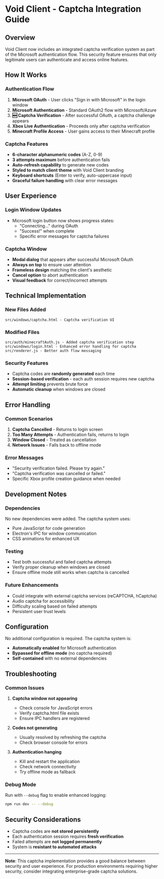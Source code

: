 # Void Client - Captcha Integration Guide

## Overview

Void Client now includes an integrated captcha verification system as part of the Microsoft authentication flow. This security feature ensures that only legitimate users can authenticate and access online features.

## How It Works

### Authentication Flow
1. **Microsoft OAuth** - User clicks "Sign in with Microsoft" in the login window
2. **Microsoft Authentication** - Standard OAuth2 flow with Microsoft/Azure
3. **🆕 Captcha Verification** - After successful OAuth, a captcha challenge appears
4. **Xbox Live Authentication** - Proceeds only after captcha verification
5. **Minecraft Profile Access** - User gains access to their Minecraft profile

### Captcha Features
- **6-character alphanumeric codes** (A-Z, 0-9)
- **3 attempts maximum** before authentication fails
- **Auto-refresh capability** to generate new codes
- **Styled to match client theme** with Void Client branding
- **Keyboard shortcuts** (Enter to verify, auto-uppercase input)
- **Graceful failure handling** with clear error messages

## User Experience

### Login Window Updates
- Microsoft login button now shows progress states:
  - "Connecting..." during OAuth
  - "Success!" when complete
  - Specific error messages for captcha failures

### Captcha Window
- **Modal dialog** that appears after successful Microsoft OAuth
- **Always on top** to ensure user attention
- **Frameless design** matching the client's aesthetic
- **Cancel option** to abort authentication
- **Visual feedback** for correct/incorrect attempts

## Technical Implementation

### New Files Added
```
src/windows/captcha.html - Captcha verification UI
```

### Modified Files
```
src/auth/minecraftAuth.js - Added captcha verification step
src/windows/login.html - Enhanced error handling for captcha
src/renderer.js - Better auth flow messaging
```

### Security Features
- Captcha codes are **randomly generated** each time
- **Session-based verification** - each auth session requires new captcha
- **Attempt limiting** prevents brute force
- **Automatic cleanup** when windows are closed

## Error Handling

### Common Scenarios
1. **Captcha Cancelled** - Returns to login screen
2. **Too Many Attempts** - Authentication fails, returns to login
3. **Window Closed** - Treated as cancellation
4. **Network Issues** - Falls back to offline mode

### Error Messages
- "Security verification failed. Please try again."
- "Captcha verification was cancelled or failed."
- Specific Xbox profile creation guidance when needed

## Development Notes

### Dependencies
No new dependencies were added. The captcha system uses:
- Pure JavaScript for code generation
- Electron's IPC for window communication
- CSS animations for enhanced UX

### Testing
- Test both successful and failed captcha attempts
- Verify proper cleanup when windows are closed
- Ensure offline mode still works when captcha is cancelled

### Future Enhancements
- Could integrate with external captcha services (reCAPTCHA, hCaptcha)
- Audio captcha for accessibility
- Difficulty scaling based on failed attempts
- Persistent user trust levels

## Configuration

No additional configuration is required. The captcha system is:
- **Automatically enabled** for Microsoft authentication
- **Bypassed for offline mode** (no captcha required)
- **Self-contained** with no external dependencies

## Troubleshooting

### Common Issues
1. **Captcha window not appearing**
   - Check console for JavaScript errors
   - Verify captcha.html file exists
   - Ensure IPC handlers are registered

2. **Codes not generating**
   - Usually resolved by refreshing the captcha
   - Check browser console for errors

3. **Authentication hanging**
   - Kill and restart the application
   - Check network connectivity
   - Try offline mode as fallback

### Debug Mode
Run with `--debug` flag to enable enhanced logging:
```bash
npm run dev -- --debug
```

## Security Considerations

- Captcha codes are **not stored persistently**
- Each authentication session requires **fresh verification**
- Failed attempts are **not logged permanently**
- System is **resistant to automated attacks**

---

**Note**: This captcha implementation provides a good balance between security and user experience. For production environments requiring higher security, consider integrating enterprise-grade captcha solutions.
